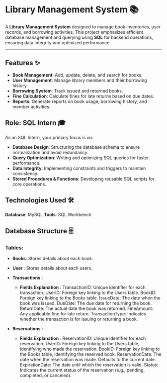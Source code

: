 # Library Management System 📚

A **Library Management System** designed to manage book inventories, user records, and borrowing activities. This project emphasizes efficient database management and querying using **SQL** for backend operations, ensuring data integrity and optimized performance.

---

## Features ✨
- **Book Management**: Add, update, delete, and search for books.
- **User Management**: Manage library members and their borrowing history.
- **Borrowing System**: Track issued and returned books.
- **Fine Calculation**: Calculate fines for late returns based on due dates.
- **Reports**: Generate reports on book usage, borrowing history, and member activities.

## Role: SQL Intern 🎓
As an SQL Intern, your primary focus is on:
- **Database Design**: Structuring the database schema to ensure normalization and avoid redundancy.
- **Query Optimization**: Writing and optimizing SQL queries for faster performance.
- **Data Integrity**: Implementing constraints and triggers to maintain consistency.
- **Stored Procedures & Functions**: Developing reusable SQL scripts for core operations.

## Technologies Used 🛠️
 **Database**: MySQL
  **Tools**: SQL Workbench

  ## Database Structure 🗄️
  ### Tables:
- **Books**: Stores details about each book.
- **User** : Stores details about each users.
- **Transactions** :
    - **Fields Explanation** :
         TransactionID: Unique identifier for each transaction.
         UserID: Foreign key linking to the Users table.
         BookID: Foreign key linking to the Books table.
        IssueDate: The date when the book was issued.
        DueDate: The due date for returning the book.
        ReturnDate: The actual date the book was returned.
       FineAmount: Any applicable fine for late return.
       TransactionType: Indicates whether the transaction is for issuing or returning a book.

- **Reservations** :

  - **Fields Explanation** :
                   ReservationID: Unique identifier for each reservation.
                   UserID: Foreign key linking to the Users table, identifying who made the reservation.
                   BookID: Foreign key linking to the Books table, identifying the reserved book.
                   ReservationDate: The date when the reservation was made. Defaults to the current date.
                   ExpirationDate: The date until which the reservation is valid.
                   Status: Indicates the current status of the reservation (e.g., pending, completed, or canceled).
